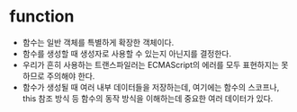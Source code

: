 # function

- 함수는 일반 객체를 특별하게 확장한 객체이다.
- 함수를 생성할 때 생성자로 사용할 수 있는지 아닌지를 결정한다.
- 우리가 흔히 사용하는 트랜스파일러는 ECMAScript의 에러를 모두 표현하지는 못하므로 주의해야 한다.
- 함수가 생성될 때 여러 내부 데이터들을 저장하는데, 여기에는 함수의 스코프나, this 참조 방식 등 함수의 동작 방식을 이해하는데 중요한 여러 데이터가 있다.
